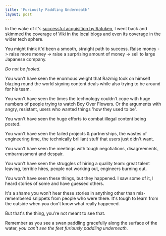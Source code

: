 ```yaml
---
title: 'Furiously Paddling Underneath'
layout: post
---
```


In the wake of it's [successful acquisition by Ratuken](http://sgentrepreneurs.com/2013/09/02/rakuten-acquires-streaming-video-site-viki-for-reported-usd-200m/), I went back and skimmed the coverage of Viki in the local blogs and even its coverage in the wider tech sphere.

You might think it'd been a smooth, straight path to success. Raise money -> raise more money -> raise a surprising amount of money -> sell to large Japanese company.

_Do not be fooled._

You won't have seen the enormous weight that Razmig took on himself blazing round the world signing content deals while also trying to be around for his team.

You won't have seen the times the technology couldn't cope with huge numbers of people trying to watch Boy Over Flowers. Or the arguments with angry, resistant, users who wanted things 'how they used to be'.

You won't have seen the huge efforts to combat illegal content being posted.

You won't have seen the failed projects & partnerships, the wastes of engineering time, the technically brilliant stuff that users just didn't want.

You won't have seen the meetings with tough negotiations, disagreements, embarrassment and despair.

You won't have seen the struggles of hiring a quality team: great talent leaving, terrible hires, people not working out, engineers burning out.

You won't have seen these things, but they happened. I saw some of it, I heard stories of some and have guessed others.

It's a shame you won't hear these stories in anything other than mis-remembered snippets from people who were there. It's tough to learn from the outside when you don't know what really happened.

But that's the thing, you're not meant to see that.

Remember as you see a swan paddling gracefully along the surface of the water, _you can't see the feet furiously paddling underneath_.
